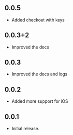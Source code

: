 ## 0.0.5

* Added checkout with keys

## 0.0.3+2

* Improved the docs

## 0.0.3

* Improved the docs and logs

## 0.0.2

* Added more support for iOS

## 0.0.1

* Initial release.
